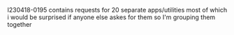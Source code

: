 I230418-0195 contains requests for 20 separate apps/utilities most of which i would be surprised if anyone else askes for them so I'm grouping them together
